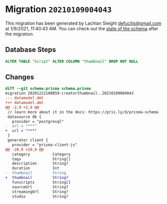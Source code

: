 # Migration `20210109004043`

This migration has been generated by Lachlan Sleight <defucilis@gmail.com> at 1/9/2021, 11:40:43 AM.
You can check out the [state of the schema](./schema.prisma) after the migration.

## Database Steps

```sql
ALTER TABLE "Script" ALTER COLUMN "thumbnail" DROP NOT NULL
```

## Changes

```diff
diff --git schema.prisma schema.prisma
migration 20201222100859-creatorthumbnail..20210109004043
--- datamodel.dml
+++ datamodel.dml
@@ -2,9 +2,9 @@
 // learn more about it in the docs: https://pris.ly/d/prisma-schema
 datasource db {
   provider = "postgresql"
-  url = "***"
+  url = "***"
 }
 generator client {
   provider = "prisma-client-js"
@@ -20,9 +20,9 @@
   category          Category
   tags              String[]
   description       String?
   duration          Int
-  thumbnail         String
+  thumbnail         String?
   funscripts        String[]
   sourceUrl         String?
   streamingUrl      String?
   studio            String?
```

